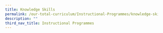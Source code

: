 ```yaml
---
title: Knowledge Skills
permalink: /our-total-curriculum/Instructional-Programmes/knowledge-skills
description: ""
third_nav_title: Instructional Programmes
---
```

